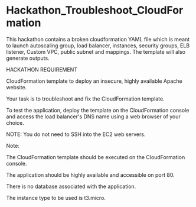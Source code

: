 # Hackathon_Troubleshoot_CloudFormation
This hackathon contains a broken cloudformation YAML file which is meant to launch autoscaling group, load balancer, instances, security groups, ELB listener, Custom VPC, public subnet and mappings. The template will also generate outputs.

HACKATHON REQUIREMENT

CloudFormation template to deploy an insecure, highly available Apache website.

Your task is to troubleshoot and fix the CloudFormation template.

To test the application, deploy the template on the CloudFormation console and access the load balancer's DNS name using a web browser of your choice.


NOTE: You do not need to SSH into the EC2 web servers.


Note:

The CloudFormation template should be executed on the CloudFormation console.

The application should be highly available and accessible on port 80.

There is no database associated with the application.

The instance type to be used is t3.micro.
